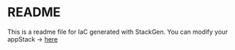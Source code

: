 # README
This is a readme file for IaC generated with StackGen.
You can modify your appStack -> [here](http://main.dev.stackgen.com/appstacks/11ece35a-e98e-46b4-8736-bbc4e3bd8412)
